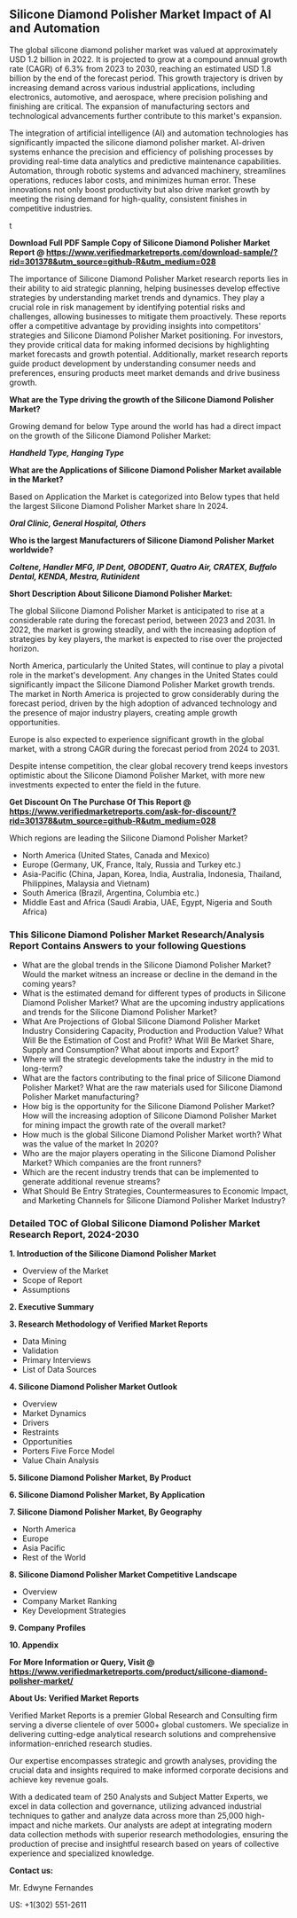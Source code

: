 <h2>Silicone Diamond Polisher Market Impact of AI and Automation</h2><p>The global silicone diamond polisher market was valued at approximately USD 1.2 billion in 2022. It is projected to grow at a compound annual growth rate (CAGR) of 6.3% from 2023 to 2030, reaching an estimated USD 1.8 billion by the end of the forecast period. This growth trajectory is driven by increasing demand across various industrial applications, including electronics, automotive, and aerospace, where precision polishing and finishing are critical. The expansion of manufacturing sectors and technological advancements further contribute to this market's expansion.</p><p>The integration of artificial intelligence (AI) and automation technologies has significantly impacted the silicone diamond polisher market. AI-driven systems enhance the precision and efficiency of polishing processes by providing real-time data analytics and predictive maintenance capabilities. Automation, through robotic systems and advanced machinery, streamlines operations, reduces labor costs, and minimizes human error. These innovations not only boost productivity but also drive market growth by meeting the rising demand for high-quality, consistent finishes in competitive industries.</p>t</p><p id="" class=""><strong>Download Full PDF Sample Copy of Silicone Diamond Polisher Market Report @ <a href="https://www.verifiedmarketreports.com/download-sample/?rid=301378&utm_source=github-R&utm_medium=028" target="_blank">https://www.verifiedmarketreports.com/download-sample/?rid=301378&utm_source=github-R&utm_medium=028</a></strong></p><p>The importance of&nbsp;Silicone Diamond Polisher Market research reports lies in their ability to aid strategic planning, helping businesses develop effective strategies by understanding market trends and dynamics. They play a crucial role in risk management by identifying potential risks and challenges, allowing businesses to mitigate them proactively. These reports offer a competitive advantage by providing insights into competitors' strategies and Silicone Diamond Polisher Market positioning. For investors, they provide critical data for making informed decisions by highlighting market forecasts and growth potential. Additionally, market research reports guide product development by understanding consumer needs and preferences, ensuring products meet market demands and drive business growth.</p><p><strong>What are the&nbsp;Type driving the growth of the Silicone Diamond Polisher Market?</strong></p><p id="" class="">Growing demand for below Type around the world has had a direct impact on the growth of the Silicone Diamond Polisher Market:</p><em><strong>Handheld Type, Hanging Type</strong></em></p><strong>What are the&nbsp;Applications&nbsp;of Silicone Diamond Polisher Market available in the Market?</strong></p><p id="" class="">Based on Application the Market is categorized into Below types that held the largest Silicone Diamond Polisher Market share In 2024.</p><em><strong>Oral Clinic, General Hospital, Others</strong></em></p><strong>Who is the largest Manufacturers of Silicone Diamond Polisher Market worldwide?</strong></p><p><em><strong>Coltene, Handler MFG, IP Dent, OBODENT, Quatro Air, CRATEX, Buffalo Dental, KENDA, Mestra, Rutinident</strong></em></p><p id="" class=""><strong>Short Description About Silicone Diamond Polisher Market:</strong></p><p>The global Silicone Diamond Polisher Market is anticipated to rise at a considerable rate during the forecast period, between 2023 and 2031. In 2022, the market is growing steadily, and with the increasing adoption of strategies by key players, the market is expected to rise over the projected horizon.</p><p>North America, particularly the United States, will continue to play a pivotal role in the market's development. Any changes in the United States could significantly impact the Silicone Diamond Polisher Market growth trends. The market in North America is projected to grow considerably during the forecast period, driven by the high adoption of advanced technology and the presence of major industry players, creating ample growth opportunities.</p><p>Europe is also expected to experience significant growth in the global market, with a strong CAGR during the forecast period from 2024 to 2031.</p><p>Despite intense competition, the clear global recovery trend keeps investors optimistic about the Silicone Diamond Polisher Market, with more new investments expected to enter the field in the future.</p><p id="" class=""><strong>Get Discount On The Purchase Of This Report @ <a href="https://www.verifiedmarketreports.com/ask-for-discount/?rid=301378&utm_source=github-R&utm_medium=028" target="_blank">https://www.verifiedmarketreports.com/ask-for-discount/?rid=301378&utm_source=github-R&utm_medium=028</a></strong></p>Which regions are leading the Silicone Diamond Polisher Market?</p><ul><li>North America (United States, Canada and Mexico)</li><li>Europe (Germany, UK, France, Italy, Russia and Turkey etc.)</li><li>Asia-Pacific (China, Japan, Korea, India, Australia, Indonesia, Thailand, Philippines, Malaysia and Vietnam)</li><li>South America (Brazil, Argentina, Columbia etc.)</li><li>Middle East and Africa (Saudi Arabia, UAE, Egypt, Nigeria and South Africa)</li></ul><h3 id="" class="">This Silicone Diamond Polisher Market Research/Analysis Report Contains Answers to your following Questions</h3><ul><li>What are the global trends in the Silicone Diamond Polisher Market? Would the market witness an increase or decline in the demand in the coming years?</li><li>What is the estimated demand for different types of products in Silicone Diamond Polisher Market? What are the upcoming industry applications and trends for the Silicone Diamond Polisher Market?</li><li>What Are Projections of Global Silicone Diamond Polisher Market Industry Considering Capacity, Production and Production Value? What Will Be the Estimation of Cost and Profit? What Will Be Market Share, Supply and Consumption? What about imports and Export?</li><li>Where will the strategic developments take the industry in the mid to long-term?</li><li>What are the factors contributing to the final price of Silicone Diamond Polisher Market? What are the raw materials used for Silicone Diamond Polisher Market manufacturing?</li><li>How big is the opportunity for the Silicone Diamond Polisher Market? How will the increasing adoption of Silicone Diamond Polisher Market for mining impact the growth rate of the overall market?</li><li>How much is the global Silicone Diamond Polisher Market worth? What was the value of the market In 2020?</li><li>Who are the major players operating in the Silicone Diamond Polisher Market? Which companies are the front runners?</li><li>Which are the recent industry trends that can be implemented to generate additional revenue streams?</li><li>What Should Be Entry Strategies, Countermeasures to Economic Impact, and Marketing Channels for Silicone Diamond Polisher Market Industry?</li></ul><h3 id="" class="">Detailed TOC of Global Silicone Diamond Polisher Market Research Report, 2024-2030</h3><p id="" class=""><strong>1. Introduction of the Silicone Diamond Polisher Market</strong></p><ul><li>Overview of the Market</li><li>Scope of Report</li><li>Assumptions</li></ul><p id="" class=""><strong>2. Executive Summary</strong></p><p id="" class=""><strong>3. Research Methodology of Verified Market Reports</strong></p><ul><li>Data Mining</li><li>Validation</li><li>Primary Interviews</li><li>List of Data Sources</li></ul><p id="" class=""><strong>4. Silicone Diamond Polisher Market Outlook</strong></p><ul><li>Overview</li><li>Market Dynamics</li><li>Drivers</li><li>Restraints</li><li>Opportunities</li><li>Porters Five Force Model</li><li>Value Chain Analysis</li></ul><p id="" class=""><strong>5. Silicone Diamond Polisher Market, By Product</strong></p><p id="" class=""><strong>6. Silicone Diamond Polisher Market, By Application</strong></p><p id="" class=""><strong>7. Silicone Diamond Polisher Market, By Geography</strong></p><ul><li>North America</li><li>Europe</li><li>Asia Pacific</li><li>Rest of the World</li></ul><p id="" class=""><strong>8. Silicone Diamond Polisher Market Competitive Landscape</strong></p><ul><li>Overview</li><li>Company Market Ranking</li><li>Key Development Strategies</li></ul><p id="" class=""><strong>9. Company Profiles</strong></p><p id="" class=""><strong>10. Appendix</strong></p><p id="" class=""><strong>For More Information or Query, Visit @ <a href="https://www.verifiedmarketreports.com/product/silicone-diamond-polisher-market/" target="_blank">https://www.verifiedmarketreports.com/product/silicone-diamond-polisher-market/</a></strong></p><p id="" class=""><strong>About Us: Verified Market Reports</strong></p><p id="" class="">Verified Market Reports is a premier Global Research and Consulting firm serving a diverse clientele of over 5000+ global customers. We specialize in delivering cutting-edge analytical research solutions and comprehensive information-enriched research studies.</p><p id="" class="">Our expertise encompasses strategic and growth analyses, providing the crucial data and insights required to make informed corporate decisions and achieve key revenue goals.</p><p id="" class="">With a dedicated team of 250 Analysts and Subject Matter Experts, we excel in data collection and governance, utilizing advanced industrial techniques to gather and analyze data across more than 25,000 high-impact and niche markets. Our analysts are adept at integrating modern data collection methods with superior research methodologies, ensuring the production of precise and insightful research based on years of collective experience and specialized knowledge.</p><p id="" class=""><strong>Contact us:</strong></p><p id="" class="">Mr. Edwyne Fernandes</p><p id="" class="">US: +1(302) 551-2611</p>